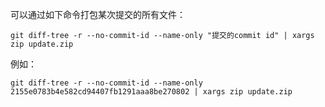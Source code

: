 可以通过如下命令打包某次提交的所有文件：

```shell
git diff-tree -r --no-commit-id --name-only "提交的commit id" | xargs zip update.zip
```

例如：

```shell
git diff-tree -r --no-commit-id --name-only 2155e0783b4e582cd94407fb1291aaa8be270802 | xargs zip update.zip
```

